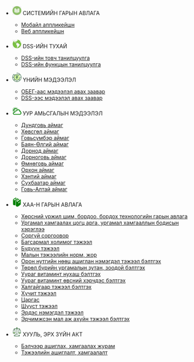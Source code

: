 - <img src="assets/images/icon_handbook.png" style="width:24px;"/> СИСТЕМИЙН ГАРЫН АВЛАГА
    - [Мобайл аппликейшн](application/mobile.md)
    - [Веб аппликейшн](application/web.md)

- <img src="assets/images/icon_map.png" style="width:24px;"/> DSS-ИЙН ТУХАЙ
    - [DSS-ийн товч танилцуулга](DSS/introduction.md)
    - [DSS-ийн функцын танилцуулга](DSS/functional.md)

- <img src="assets/images/icon_tugrug.png" style="width:24px;"/> ҮНИЙН МЭДЭЭЛЭЛ
    - [ОБЕГ-аас мэдээлэл авах заавар](price/OBEG.md)
    - [DSS-ээс мэдээлэл авах заавар](price/DSS.md)

- <img src="assets/images/icon_weather.png" style="width:24px;"/> УУР АМЬСГАЛЫН МЭДЭЭЛЭЛ
    - [Дундговь аймаг](Provinces/Dundgovi.md)
    - [Хөвсгөл аймаг](Provinces/Huvsgul.md)
    - [Говьсүмбэр аймаг](Provinces/Govisumber.md)
    - [Баян-Өлгий аймаг](Provinces/BayanUlgii.md)
    - [Дорнод аймаг](Provinces/Dornod.md)
    - [Дорноговь аймаг](Provinces/Dornogovi.md)
    - [Өмнөговь аймаг](Provinces/Umnugovi.md)
    - [Орхон аймаг](Provinces/Orkhon.md)
    - [Хэнтий аймаг](Provinces/Khentii.md)
    - [Сүхбаатар аймаг](Provinces/Sukhbaatar.md)
    - [Говь-Алтай аймаг](Provinces/GobiAltai.md)
    

- <img src="assets/images/icon_manual.png" style="width:24px;"/> ХАА-Н ГАРЫН АВЛАГА
    - [Хөрсний үржил шим, бордоо, бордох технологийн гарын авлага](manuals/nom1.md)
    - [Ургамал хамгаалах цогц арга, ургамал хамгааллын бодисын хэрэглээ](manuals/nom2.md)
    - [Соргүй соргоовор](manuals/nom3.md)
    - [Багсармал холимог тэжээл](manuals/nom4.md)
    - [Бүдүүн тэжээл](manuals/nom5.md)
    - [Малын тэжээлийн норм, жор](manuals/nom6.md)
    - [Орон нутгийн нөөц ашиглан нэмэгдэл тэжээл бэлтгэх](manuals/nom7.md)
    - [Төрөл бүрийн ургамалын зутан, зоодой бэлтгэх](manuals/nom8.md)
    - [Уураг витаминт нухаш бэлтгэх](manuals/nom9.md)
    - [Уураг витаминт өвсний хэрчдэс бэлтгэх](manuals/nom10.md)
    - [Халгайгаар тэжээл бэлтгэх](manuals/nom11.md)
    - [Хүчит тэжээл](manuals/nom12.md)
    - [Царгас](manuals/nom13.md)
    - [Шүүст тэжээл](manuals/nom14.md)
    - [Эрдэс нэмэгдэл тэжээл](manuals/nom15.md)
    - [Эрчимжсэн мал аж ахуйн тэжээл бэлтгэх](manuals/nom16.md)

- <img src="assets/images/icon_law.png" style="width:24px;"/> ХУУЛЬ, ЭРХ ЗҮЙН АКТ
    - [Бэлчээр ашиглах, хамгаалах журам ](law/pasture.md)
    - [Тэжээлийн ашиглалт, хамгаалалт ](law/fodder.md)
    



   

